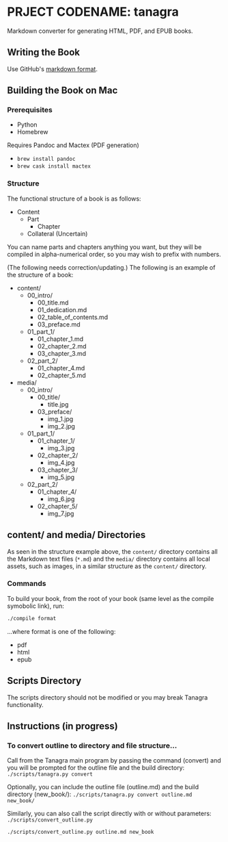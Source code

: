 # PRJECT CODENAME: tanagra
Markdown converter for generating HTML, PDF, and EPUB books.

## Writing the Book
Use GitHub's [markdown format](https://guides.github.com/features/mastering-markdown/).

## Building the Book on Mac
### Prerequisites
- Python
- Homebrew

Requires Pandoc and Mactex (PDF generation)
- `brew install pandoc`
- `brew cask install mactex`

### Structure
The functional structure of a book is as follows:
- Content
  - Part
    - Chapter
  - Collateral (Uncertain)

You can name parts and chapters anything you want, but they will be compiled in alpha-numerical order, so you may wish to prefix with numbers.

(The following needs correction/updating.)
The following is an example of the structure of a book:
- content/
  - 00_intro/
    - 00_title.md
    - 01_dedication.md
    - 02_table_of_contents.md
    - 03_preface.md
  - 01_part_1/
    - 01_chapter_1.md
    - 02_chapter_2.md
    - 03_chapter_3.md
  - 02_part_2/
    - 01_chapter_4.md
    - 02_chapter_5.md
- media/
  - 00_intro/
    - 00_title/
      - title.jpg
    - 03_preface/
      - img_1.jpg
      - img_2.jpg
  - 01_part_1/
    - 01_chapter_1/
      - img_3.jpg
    - 02_chapter_2/
      - img_4.jpg
    - 03_chapter_3/
      - img_5.jpg
  - 02_part_2/
    - 01_chapter_4/
      - img_6.jpg
    - 02_chapter_5/
      - img_7.jpg

## content/ and media/ Directories
As seen in the structure example above, the `content/` directory contains all the Markdown text files (`*.md`) and the `media/` directory contains all local assets, such as images, in a similar structure as the `content/` directory.

### Commands
To build your book, from the root of your book (same level as the compile symobolic link), run:
```bash
./compile format
```

...where format is one of the following:
- pdf
- html
- epub

## Scripts Directory
The scripts directory should not be modified or you may break Tanagra functionality.


## Instructions (in progress)

### To convert outline to directory and file structure...

Call from the Tanagra main program by passing the command (convert) and you will be prompted for the outline file and the build directory:
`./scripts/tanagra.py convert`

Optionally, you can include the outline file (outline.md) and the build directory (new_book/):
`./scripts/tanagra.py convert outline.md new_book/`


Similarly, you can also call the script directly with or without parameters:
`./scripts/convert_outline.py`

`./scripts/convert_outline.py outline.md new_book`

###
